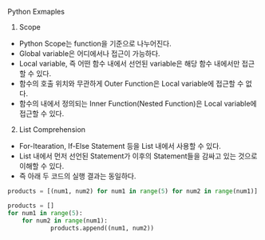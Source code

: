 Python Exmaples

1. Scope

- Python Scope는 function을 기준으로 나누어진다.
- Global variable은 어디에서나 접근이 가능하다.
- Local variable, 즉 어떤 함수 내에서 선언된 variable은 해당 함수 내에서만 접근할 수 있다.
- 함수의 호출 위치와 무관하게 Outer Function은 Local variable에 접근할 수 없다.
- 함수의 내에서 정의되는 Inner Function(Nested Function)은 Local variable에 접근할 수 있다.

2. List Comprehension

- For-Itearation, If-Else Statement 등을 List 내에서 사용할 수 있다.
- List 내에서 먼저 선언된 Statement가 이후의 Statement들을 감싸고 있는 것으로 이해할 수 있다.
- 즉 아래 두 코드의 실행 결과는 동일하다.

```python
products = [(num1, num2) for num1 in range(5) for num2 in range(num1)]
```

```python
products = []
for num1 in range(5):
    for num2 in range(num1):
            products.append((num1, num2))
```
